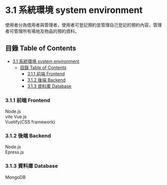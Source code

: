 # 3.1 系統環境 system environment
使用者分為借用者與管理者，使用者可登記預約並管理自己登記的預約內容，管理者可管理所有場地及物品的預約資料。  

## 目錄 Table of Contents
- [3.1 系統環境 system environment](#31-系統環境-system-environment)
  - [目錄 Table of Contents](#目錄-table-of-contents)
    - [3.1.1 前端 Frontend](#311-前端-frontend)
    - [3.1.2 後端 Backend](#312-後端-backend)
    - [3.1.3 資料庫 Database](#313-資料庫-database)

### 3.1.1 前端 Frontend
Node.js  
vite
Vue.js  
Vuetify(CSS framework)

### 3.1.2 後端 Backend
Node.js  
Epress.js  

### 3.1.3 資料庫 Database
MongoDB  
